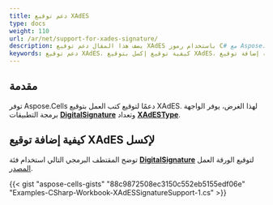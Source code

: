 ```yaml
---
title: دعم توقيع XAdES
type: docs
weight: 110
url: /ar/net/support-for-xades-signature/
description: يصف هذا المقال دعم توقيع XAdES باستخدام رموز C# مع Aspose.Cells for .Net.
keywords: دعم توقيع XAdES، كيفية توقيع إكسل بتوقيع XAdES، كيفية إضافة توقيع XAdES.
---
```


## **مقدمة**

توفر Aspose.Cells دعمًا لتوقيع كتب العمل بتوقيع XAdES. لهذا الغرض، يوفر الواجهة برمجة التطبيقات [**DigitalSignature**](https://reference.aspose.com/cells/net/aspose.cells.digitalsignatures/digitalsignature) وتعداد [**XAdESType**](https://reference.aspose.com/cells/net/aspose.cells.digitalsignatures/xadestype).

## **كيفية إضافة توقيع XAdES لإكسل**

توضح المقتطف البرمجي التالي استخدام فئة [**DigitalSignature**](https://reference.aspose.com/cells/net/aspose.cells.digitalsignatures/digitalsignature) لتوقيع الورقة العمل [المصدر](101089323.xlsx).


{{< gist "aspose-cells-gists" "88c9872508ec3150c552eb5155edf06e" "Examples-CSharp-Workbook-XAdESSignatureSupport-1.cs" >}}
